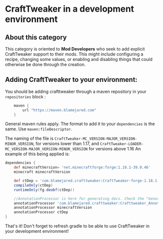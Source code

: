 # CraftTweaker in a development environment

## About this category

This category is oriented to **Mod Developers** who seek to add explicit CraftTweaker support to their mods. This might include configuring a recipe, changing some values, or enabling and disabling things that could otherwise be done through the creation.

## Adding CraftTweaker to your environment:

You should be adding crafttweaker through a maven repository in your `repositories` block :

```groovy   
    maven {
        url "https://maven.blamejared.com"
    }
```
General maven rules apply. The format to add it to your `dependencies` is the same. Use `maven:fileDescriptor`.

The naming of the file is `CraftTweaker-MC_VERSION-MAJOR_VERSION-MINOR_VERSION`, for versions lower than 1.17, and `CraftTweaker-LOADER-MC_VERSION-MAJOR_VERSION-MINOR_VERSION` for versions above 1.16 An example of this being applied is:

```groovy
dependencies {
    def minecraftVersion= 'net.minecraftforge:forge:1.18.1-39.0.46'
    minecraft minecraftVersion

    def ctDep = 'com.blamejared.crafttweaker:CraftTweaker-forge-1.18.1:9.0.57'
    compileOnly(ctDep)
    runtimeOnly(fg.deobf(ctDep))

    //AnnotationProcessor is here for generating docs. Check the "Generating Docs" page for more information
    annotationProcessor 'com.blamejared.crafttweaker:Crafttweaker_Annotation_Processors-1.18.1:2.0.0.59'
    annotationProcessor minecraftVersion
    annotationProcessor ctDep
}
```

That's it! Don't forget to refresh gradle to be able to use CraftTweaker in your development environment!
